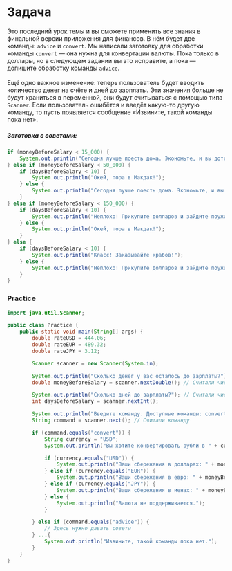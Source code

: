 # Задача

Это последний урок темы и вы сможете применить все знания в финальной версии приложения для финансов. В нём будет две
команды: `advice` и `convert`. Мы написали заготовку для обработки команды `convert` — она нужна для конвертации валюты. Пока
только в доллары, но в следующем задании вы это исправите, а пока — допишите обработку команды `advice`.
<br><br>
Ещё одно важное изменение: теперь пользователь будет вводить количество денег на счёте и дней до зарплаты. Эти значения
больше не будут храниться в переменной, они будут считываться с помощью типа `Scanner`. Если пользователь ошибётся и
введёт какую-то другую команду, то пусть появляется сообщение «Извините, такой команды пока нет».

##### Заготовка с советами:
```java
if (moneyBeforeSalary < 15_000) {
    System.out.println("Сегодня лучше поесть дома. Экономьте, и вы дотянете до зарплаты!");
} else if (moneyBeforeSalary < 50_000) {
    if (daysBeforeSalary < 10) {
        System.out.println("Окей, пора в Макдак!");
    } else {
        System.out.println("Сегодня лучше поесть дома. Экономьте, и вы дотянете до зарплаты!");
    }
} else if (moneyBeforeSalary < 150_000) {
    if (daysBeforeSalary < 10) {
        System.out.println("Неплохо! Прикупите долларов и зайдите поужинать в классное место.");
    } else {
        System.out.println("Окей, пора в Макдак!");
    }
} else {
    if (daysBeforeSalary < 10) {
        System.out.println("Класс! Заказывайте крабов!");
    } else {
        System.out.println("Неплохо! Прикупите долларов и зайдите поужинать в классное место.");
    }
}
```

### Practice
```java
import java.util.Scanner;

public class Practice {
    public static void main(String[] args) {
        double rateUSD = 444.06;
        double rateEUR = 489.32;
        double rateJPY = 3.12;

        Scanner scanner = new Scanner(System.in);

        System.out.println("Сколько денег у вас осталось до зарплаты?");
        double moneyBeforeSalary = scanner.nextDouble(); // Считали число типа double

        System.out.println("Сколько дней до зарплаты?"); // Считали число типа int
        int daysBeforeSalary = scanner.nextInt();

        System.out.println("Введите команду. Доступные команды: convert и advice.");
        String command = scanner.next(); // Считали команду

        if (command.equals("convert")) {
            String currency = "USD";
            System.out.println("Вы хотите конвертировать рубли в " + currency);

            if (currency.equals("USD")) {
                System.out.println("Ваши сбережения в долларах: " + moneyBeforeSalary / rateUSD);
            } else if (currency.equals("EUR")) {
                System.out.println("Ваши сбережения в евро: " + moneyBeforeSalary / rateEUR);
            } else if (currency.equals("JPY")) {
                System.out.println("Ваши сбережения в иенах: " + moneyBeforeSalary / rateJPY);
            } else {
                System.out.println("Валюта не поддерживается.");
            }

        } else if (command.equals("advice")) {
            // Здесь нужно давать советы
        } ...{
            System.out.println("Извините, такой команды пока нет.");
        }
    }
}
```